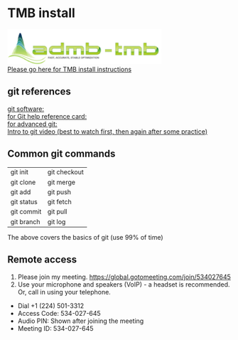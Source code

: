 # TMB install 
![ADMB/TMB is Awesome!](../images/ADMBTMB_Logo.png "ADMB-TMB")       
[Please go here for TMB install instructions ](https://github.com/kaskr/adcomp/wiki)      

## git  references
[git software: ](http://git-scm.com)      
[for Git help reference card: ](http://gitref.org)         
[for advanced git: ](http://progit.org)      
[Intro to git video (best to watch first, then again after some practice)](https://www.youtube.com/watch?v=ZDR433b0HJY)         

## Common git commands
|           |                 |
|------------|----------|
|git init		|	git checkout      |
|git clone	|		git merge      |
|git add		|	 git push      |
|git status	|		git fetch      |
|git commit	|		git pull      |
|git branch	|		git log      |

     
The above covers the basics of git (use 99% of time)      

## Remote access
1.  Please join my meeting. https://global.gotomeeting.com/join/534027645
2.  Use your microphone and speakers (VoIP) - a headset is recommended.  Or, call in using your telephone.
  * Dial +1 (224) 501-3312
  * Access Code: 534-027-645
  * Audio PIN: Shown after joining the meeting
  * Meeting ID: 534-027-645

